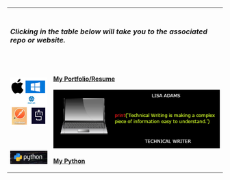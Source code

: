 <table style= "background-color: transparent; border-color: transparent;">
<tbody>
<tr>
<td colspan="4"><h3><br><em>Clicking in the table below will take you to the associated repo or website.</em><br><br></h3></td>
</tr>

<tr>
    <td style="border: none;" align="left" width="20%"><img alt="Portfolio/Resume"align="left" src="Icons/TechWriter.jpg"/>&nbsp;</td>
    <td colspan="3"><p><a href="https://TechWriterLisa.com/"><br>
    <b>My Portfolio/Resume</b><br><br><img alt="BusinessCard"align="left" src="Icons/BusinessCard.png"/></a></td>
</tr>

<tr>
<td style="border: none;" align="left" width="20%"><img alt="Python"align="left" src="Icons/python.jpeg"/>&nbsp;</td>
<td colspan="3"><p><a href="https://github.com/TechWriterLisa/My-Python/"><b>My Python</b></a></td>
</tr>


</tbody>
</table>

